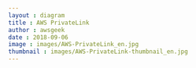 ```yaml
---
layout : diagram
title : AWS PrivateLink
author : awsgeek
date : 2018-09-06
image : images/AWS-PrivateLink_en.jpg
thumbnail : images/AWS-PrivateLink-thumbnail_en.jpg
---
```

